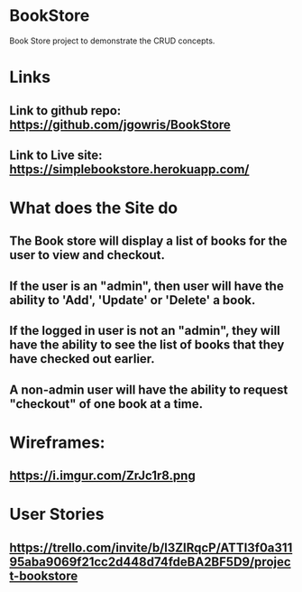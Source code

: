 # BookStore

Book Store project to demonstrate the CRUD concepts.

# Links

## Link to github repo: https://github.com/jgowris/BookStore

## Link to Live site: https://simplebookstore.herokuapp.com/

# What does the Site do

## The Book store will display a list of books for the user to view and checkout.

## If the user is an "admin", then user will have the ability to 'Add', 'Update' or 'Delete' a book.

## If the logged in user is not an "admin", they will have the ability to see the list of books that they have checked out earlier.

## A non-admin user will have the ability to request "checkout" of one book at a time.

# Wireframes:

## https://i.imgur.com/ZrJc1r8.png

# User Stories

## https://trello.com/invite/b/l3ZIRqcP/ATTI3f0a31195aba9069f21cc2d448d74fdeBA2BF5D9/project-bookstore
